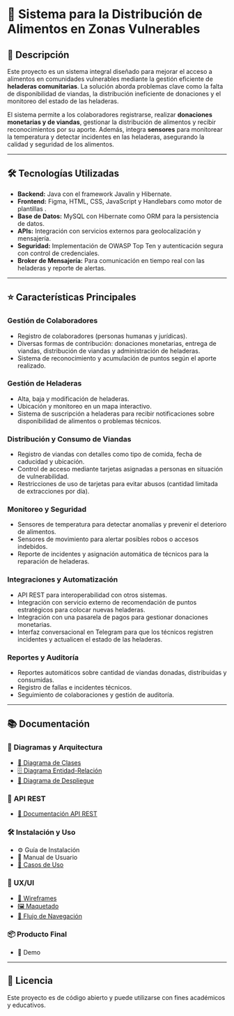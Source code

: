 # 🥪 Sistema para la Distribución de Alimentos en Zonas Vulnerables

## 📌 Descripción  
Este proyecto es un sistema integral diseñado para mejorar el acceso a alimentos en comunidades vulnerables mediante la gestión eficiente de **heladeras comunitarias**. La solución aborda problemas clave como la falta de disponibilidad de viandas, la distribución ineficiente de donaciones y el monitoreo del estado de las heladeras.  

El sistema permite a los colaboradores registrarse, realizar **donaciones monetarias y de viandas**, gestionar la distribución de alimentos y recibir reconocimientos por su aporte. Además, integra **sensores** para monitorear la temperatura y detectar incidentes en las heladeras, asegurando la calidad y seguridad de los alimentos.  

---  

## 🛠️ Tecnologías Utilizadas  

- **Backend:** Java con el framework Javalin y Hibernate.  
- **Frontend:** Figma, HTML, CSS, JavaScript y Handlebars como motor de plantillas .  
- **Base de Datos:** MySQL con Hibernate como ORM para la persistencia de datos.  
- **APIs:** Integración con servicios externos para geolocalización y mensajería.  
- **Seguridad:** Implementación de OWASP Top Ten y autenticación segura con control de credenciales.  
- **Broker de Mensajería:** Para comunicación en tiempo real con las heladeras y reporte de alertas.  

---  

## ⭐ Características Principales  

### **Gestión de Colaboradores**  
- Registro de colaboradores (personas humanas y jurídicas).  
- Diversas formas de contribución: donaciones monetarias, entrega de viandas, distribución de viandas y administración de heladeras.  
- Sistema de reconocimiento y acumulación de puntos según el aporte realizado.  

### **Gestión de Heladeras**  
- Alta, baja y modificación de heladeras.  
- Ubicación y monitoreo en un mapa interactivo.  
- Sistema de suscripción a heladeras para recibir notificaciones sobre disponibilidad de alimentos o problemas técnicos.  

### **Distribución y Consumo de Viandas**  
- Registro de viandas con detalles como tipo de comida, fecha de caducidad y ubicación.  
- Control de acceso mediante tarjetas asignadas a personas en situación de vulnerabilidad.  
- Restricciones de uso de tarjetas para evitar abusos (cantidad limitada de extracciones por día).  

### **Monitoreo y Seguridad**  
- Sensores de temperatura para detectar anomalías y prevenir el deterioro de alimentos.  
- Sensores de movimiento para alertar posibles robos o accesos indebidos.  
- Reporte de incidentes y asignación automática de técnicos para la reparación de heladeras.  

### **Integraciones y Automatización**  
- API REST para interoperabilidad con otros sistemas.  
- Integración con servicio externo de recomendación de puntos estratégicos para colocar nuevas heladeras.  
- Integración con una pasarela de pagos para gestionar donaciones monetarias.  
- Interfaz conversacional en Telegram para que los técnicos registren incidentes y actualicen el estado de las heladeras.  

### **Reportes y Auditoría**  
- Reportes automáticos sobre cantidad de viandas donadas, distribuidas y consumidas.  
- Registro de fallas e incidentes técnicos.  
- Seguimiento de colaboraciones y gestión de auditoría.  

---  

## 📚 Documentación

### 📌 **Diagramas y Arquitectura**
- [📄 Diagrama de Clases](vianditasONG/docs/diagramas/diagramaDeClases/DDC.png)
- [🗄️ Diagrama Entidad-Relación](vianditasONG/docs/diagramas/diagramaEntidadRelacion/DER.png)
- [🚀 Diagrama de Despliegue](vianditasONG/docs/diagramas/DiagramaDeDespliegue.png)

### 🔌 **API REST**
- [📖 Documentación API REST](APIServicioRecomendadorDePuntosDeDonacion)

### 🛠️ **Instalación y Uso**
- ⚙️ Guía de Instalación
- 📘 Manual de Usuario
- [🎯 Casos de Uso](vianditasONG/docs/diagramas/casosDeUso/UseCaseDiagram.png)

### 🎨 **UX/UI**
- [📐 Wireframes](vianditasONG/docs/front/wireframes/wireframesTotales.pdf)
- [🖼️ Maquetado](vianditasONG/docs/front/maquetado/maquetadoTotal.pdf)
- [📍 Flujo de Navegación](https://www.figma.com/design/u2p54juzHgMHk7J5hXyxkI/DDS)

### 📦 **Producto Final**
- 📸 Demo

---  

## 📝 Licencia

Este proyecto es de código abierto y puede utilizarse con fines académicos y educativos.
 



